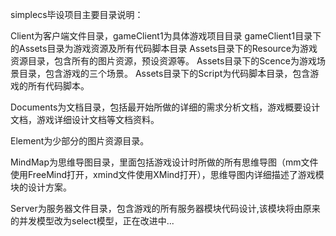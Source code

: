 simplecs毕设项目主要目录说明：

Client为客户端文件目录，gameClient1为具体游戏项目目录
gameClient1目录下的Assets目录为游戏资源及所有代码脚本目录
Assets目录下的Resource为游戏资源目录，包含所有的图片资源，预设资源等。
Assets目录下的Scence为游戏场景目录，包含游戏的三个场景。
Assets目录下的Script为代码脚本目录，包含游戏的所有代码脚本。

Documents为文档目录，包括最开始所做的详细的需求分析文档，游戏概要设计文档，游戏详细设计文档等文档资料。

Element为少部分的图片资源目录。

MindMap为思维导图目录，里面包括游戏设计时所做的所有思维导图（mm文件使用FreeMind打开，xmind文件使用XMind打开），思维导图内详细描述了游戏模块的设计方案。

Server为服务器文件目录，包含游戏的所有服务器模块代码设计,该模块将由原来的并发模型改为select模型，正在改进中...




